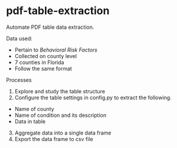 # pdf-table-extraction
Automate PDF table data extraction.

Data used:
- Pertain to _Behavioral Risk Factors_
- Collected on county level
- 7 counties in Florida
- Follow the same format

Processes
1. Explore and study the table structure
2. Configure the table settings in config.py to extract the following.
  - Name of county
  - Name of condition and its description
  - Data in table
3. Aggregate data into a single data frame
4. Export the data frame to csv file
